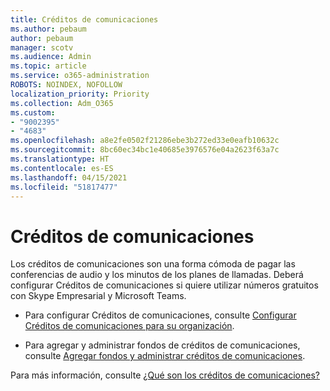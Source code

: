 ```yaml
---
title: Créditos de comunicaciones
ms.author: pebaum
author: pebaum
manager: scotv
ms.audience: Admin
ms.topic: article
ms.service: o365-administration
ROBOTS: NOINDEX, NOFOLLOW
localization_priority: Priority
ms.collection: Adm_O365
ms.custom:
- "9002395"
- "4683"
ms.openlocfilehash: a8e2fe0502f21286ebe3b272ed33e0eafb10632c
ms.sourcegitcommit: 8bc60ec34bc1e40685e3976576e04a2623f63a7c
ms.translationtype: HT
ms.contentlocale: es-ES
ms.lasthandoff: 04/15/2021
ms.locfileid: "51817477"
---
```

# <a name="communication-credits"></a>Créditos de comunicaciones

Los créditos de comunicaciones son una forma cómoda de pagar las conferencias de audio y los minutos de los planes de llamadas. Deberá configurar Créditos de comunicaciones si quiere utilizar números gratuitos con Skype Empresarial y Microsoft Teams.

- Para configurar Créditos de comunicaciones, consulte [Configurar Créditos de comunicaciones para su organización](https://docs.microsoft.com/microsoftteams/set-up-communications-credits-for-your-organization). 

- Para agregar y administrar fondos de créditos de comunicaciones, consulte [Agregar fondos y administrar créditos de comunicaciones](https://docs.microsoft.com/microsoftteams/add-funds-and-manage-communications-credits). 

Para más información, consulte [¿Qué son los créditos de comunicaciones?](https://docs.microsoft.com/microsoftteams/what-are-communications-credits)
